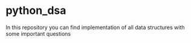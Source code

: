 # python_dsa
In this repository you can find implementation of all data structures with some important questions
